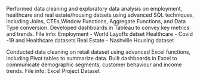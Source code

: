 Performed data cleaning and exploratory data analysis on employment, healthcare and real estate/housing datsets using advanced SQL techniques, including Joins, CTEs,Window Functions, Aggregate Functions, and Data Type conversion. Developed dashboards in Tableau to convey key metrics and trends.
File info:
Employment - World Layoffs datset
Healthcare - Covid -19 and Healthcare datasets
Real Estate - Nashville Housing dataset

Conducted data cleaning on retail dataset using advanced Excel functions, including Pivot tables to summarize data. Built dashboards in Excel to communicate demographic segments, customer behaviour and income trends. 
File info: Excel Project Dataset
